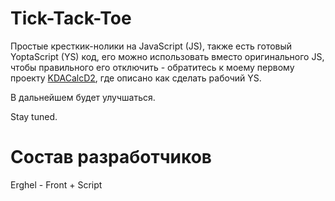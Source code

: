 # Tick-Tack-Toe
Простые кресткик-нолики на JavaScript (JS), также есть готовый YoptaScript (YS) код, его можно использовать вместо оригинального JS, чтобы правильного его отключить - обратитесь к моему первому проекту [KDACalcD2](https://github.com/Erghel/KDACalcForD2), где описано как сделать рабочий YS. 

В дальнейшем будет улучшаться. 

Stay tuned.

# Состав разработчиков
  Erghel - Front + Script 
